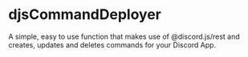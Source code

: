 # djsCommandDeployer
 A simple, easy to use function that makes use of @discord.js/rest and creates, updates and deletes commands for your Discord App.
